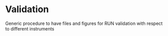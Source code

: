 # Validation
Generic procedure to have files and figures for RUN validation with respect to different instruments
